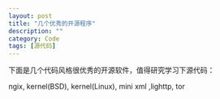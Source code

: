 ```yaml
---
layout: post
title: "几个优秀的开源程序"
description: ""
category: Code
tags: [源代码]
---
```


下面是几个代码风格很优秀的开源软件，值得研究学习下源代码：

ngix, kernel(BSD), kernel(Linux), mini xml ,lighttp, tor

